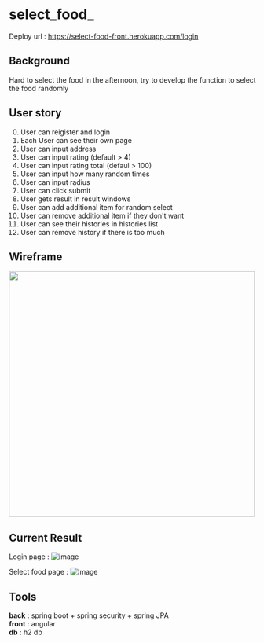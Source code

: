 # select_food_
Deploy url : https://select-food-front.herokuapp.com/login

## Background
Hard to select the food in the afternoon, try to develop the function to select the food randomly

## User story 
0. User can reigister and login 
1. Each User can see their own page
2. User can input address 
3. User can input rating (default > 4)
4. User can input rating total (defaul > 100)
5. User can input how many random times
6. User can input radius 
7. User can click submit 
8. User gets result in result windows
9. User can add additional item for random select
10. User can remove additional item if they don't want
11. User can see their histories in histories list
12. User can remove history if there is too much


## Wireframe 
<img src="https://user-images.githubusercontent.com/48560984/159118882-d1701f20-ecdf-4b19-a7ff-64a948f29fe2.png" width="500">

## Current Result 
Login page :
![image](https://user-images.githubusercontent.com/48560984/165461712-04e8f4f0-5b45-4e33-b046-63b882273ad5.png)

Select food page : 
![image](https://user-images.githubusercontent.com/48560984/160310125-0473b7a6-e3eb-469d-8d8c-4b51d596cc54.png)


## Tools
**back** : spring boot + spring security + spring JPA\
**front** : angular\
**db** : h2 db
